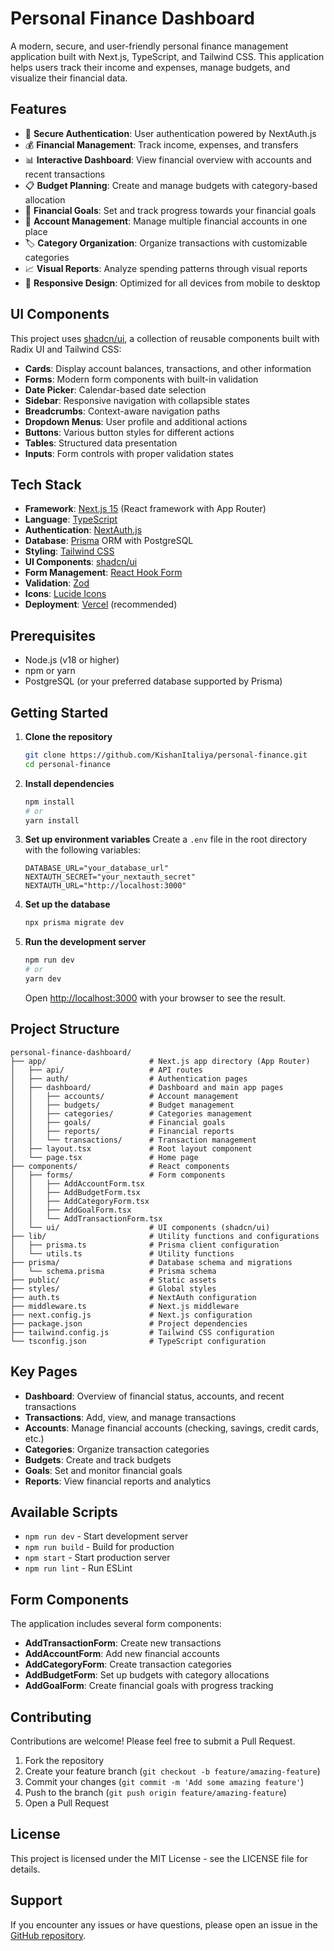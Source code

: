 # Personal Finance Dashboard

A modern, secure, and user-friendly personal finance management application built with Next.js, TypeScript, and Tailwind CSS. This application helps users track their income and expenses, manage budgets, and visualize their financial data.

## Features

- 🔐 **Secure Authentication**: User authentication powered by NextAuth.js
- 💰 **Financial Management**: Track income, expenses, and transfers
- 📊 **Interactive Dashboard**: View financial overview with accounts and recent transactions
- 📋 **Budget Planning**: Create and manage budgets with category-based allocation
- 🎯 **Financial Goals**: Set and track progress towards your financial goals
- 📁 **Account Management**: Manage multiple financial accounts in one place
- 🏷️ **Category Organization**: Organize transactions with customizable categories
- 📈 **Visual Reports**: Analyze spending patterns through visual reports
- 📱 **Responsive Design**: Optimized for all devices from mobile to desktop

## UI Components

This project uses [shadcn/ui](https://ui.shadcn.com/), a collection of reusable components built with Radix UI and Tailwind CSS:

- **Cards**: Display account balances, transactions, and other information
- **Forms**: Modern form components with built-in validation
- **Date Picker**: Calendar-based date selection
- **Sidebar**: Responsive navigation with collapsible states
- **Breadcrumbs**: Context-aware navigation paths
- **Dropdown Menus**: User profile and additional actions
- **Buttons**: Various button styles for different actions
- **Tables**: Structured data presentation
- **Inputs**: Form controls with proper validation states

## Tech Stack

- **Framework**: [Next.js 15](https://nextjs.org/) (React framework with App Router)
- **Language**: [TypeScript](https://www.typescriptlang.org/)
- **Authentication**: [NextAuth.js](https://next-auth.js.org/)
- **Database**: [Prisma](https://www.prisma.io/) ORM with PostgreSQL
- **Styling**: [Tailwind CSS](https://tailwindcss.com/)
- **UI Components**: [shadcn/ui](https://ui.shadcn.com/)
- **Form Management**: [React Hook Form](https://react-hook-form.com/)
- **Validation**: [Zod](https://github.com/colinhacks/zod)
- **Icons**: [Lucide Icons](https://lucide.dev/)
- **Deployment**: [Vercel](https://vercel.com/) (recommended)

## Prerequisites

- Node.js (v18 or higher)
- npm or yarn
- PostgreSQL (or your preferred database supported by Prisma)

## Getting Started

1. **Clone the repository**
   ```bash
   git clone https://github.com/KishanItaliya/personal-finance.git
   cd personal-finance
   ```

2. **Install dependencies**
   ```bash
   npm install
   # or
   yarn install
   ```

3. **Set up environment variables**
   Create a `.env` file in the root directory with the following variables:
   ```
   DATABASE_URL="your_database_url"
   NEXTAUTH_SECRET="your_nextauth_secret"
   NEXTAUTH_URL="http://localhost:3000"
   ```

4. **Set up the database**
   ```bash
   npx prisma migrate dev
   ```

5. **Run the development server**
   ```bash
   npm run dev
   # or
   yarn dev
   ```

   Open [http://localhost:3000](http://localhost:3000) with your browser to see the result.

## Project Structure

```
personal-finance-dashboard/
├── app/                       # Next.js app directory (App Router)
│   ├── api/                   # API routes
│   ├── auth/                  # Authentication pages
│   ├── dashboard/             # Dashboard and main app pages
│   │   ├── accounts/          # Account management
│   │   ├── budgets/           # Budget management
│   │   ├── categories/        # Categories management
│   │   ├── goals/             # Financial goals
│   │   ├── reports/           # Financial reports
│   │   └── transactions/      # Transaction management
│   ├── layout.tsx             # Root layout component
│   └── page.tsx               # Home page
├── components/                # React components
│   ├── forms/                 # Form components
│   │   ├── AddAccountForm.tsx
│   │   ├── AddBudgetForm.tsx
│   │   ├── AddCategoryForm.tsx
│   │   ├── AddGoalForm.tsx
│   │   └── AddTransactionForm.tsx
│   └── ui/                    # UI components (shadcn/ui)
├── lib/                       # Utility functions and configurations
│   ├── prisma.ts              # Prisma client configuration
│   └── utils.ts               # Utility functions
├── prisma/                    # Database schema and migrations
│   └── schema.prisma          # Prisma schema
├── public/                    # Static assets
├── styles/                    # Global styles
├── auth.ts                    # NextAuth configuration
├── middleware.ts              # Next.js middleware
├── next.config.js             # Next.js configuration
├── package.json               # Project dependencies
├── tailwind.config.js         # Tailwind CSS configuration
└── tsconfig.json              # TypeScript configuration
```

## Key Pages

- **Dashboard**: Overview of financial status, accounts, and recent transactions
- **Transactions**: Add, view, and manage transactions
- **Accounts**: Manage financial accounts (checking, savings, credit cards, etc.)
- **Categories**: Organize transaction categories
- **Budgets**: Create and track budgets
- **Goals**: Set and monitor financial goals
- **Reports**: View financial reports and analytics

## Available Scripts

- `npm run dev` - Start development server
- `npm run build` - Build for production
- `npm start` - Start production server
- `npm run lint` - Run ESLint

## Form Components

The application includes several form components:

- **AddTransactionForm**: Create new transactions
- **AddAccountForm**: Add new financial accounts
- **AddCategoryForm**: Create transaction categories
- **AddBudgetForm**: Set up budgets with category allocations
- **AddGoalForm**: Create financial goals with progress tracking

## Contributing

Contributions are welcome! Please feel free to submit a Pull Request.

1. Fork the repository
2. Create your feature branch (`git checkout -b feature/amazing-feature`)
3. Commit your changes (`git commit -m 'Add some amazing feature'`)
4. Push to the branch (`git push origin feature/amazing-feature`)
5. Open a Pull Request

## License

This project is licensed under the MIT License - see the LICENSE file for details.

## Support

If you encounter any issues or have questions, please open an issue in the [GitHub repository](https://github.com/KishanItaliya/personal-finance).

